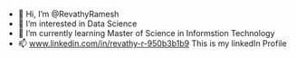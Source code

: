 - 👋 Hi, I’m @RevathyRamesh
- 👀 I’m interested in Data Science
- 🌱 I’m currently learning Master of Science in Informstion Technology
- 📫 www.linkedin.com/in/revathy-r-950b3b1b9 This is my linkedIn Profile

<!---
RevathyRamesh/RevathyRamesh is a ✨ special ✨ repository because its `README.md` (this file) appears on your GitHub profile.
You can click the Preview link to take a look at your changes.
--->
